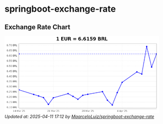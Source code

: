 # springboot-exchange-rate

<!-- EXCHANGE-RATE-START -->
## Exchange Rate Chart

![Exchange Rate Chart](charts/chart.png)*Updated at: 2025-04-11 17:12 by [MaarceloLuiz/springboot-exchange-rate](https://github.com/MaarceloLuiz/springboot-exchange-rate)*


<!-- EXCHANGE-RATE-END -->